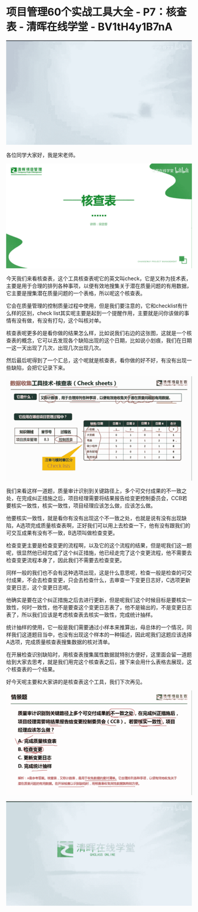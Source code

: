 # 项目管理60个实战工具大全 - P7：核查表 - 清晖在线学堂 - BV1tH4y1B7nA

![](img/800c43bad602c1580cedb564eeb3db2d_0.png)

各位同学大家好，我是宋老师。

![](img/800c43bad602c1580cedb564eeb3db2d_2.png)

今天我们来看核查表，这个工具核查表呢它的英文叫check，它是又称为技术表，主要是用于合理的排列各种事项，以便有效地搜集关于潜在质量问题的有用数据，它主要是搜集潜在质量问题的一个表格，所以呢这个核查表。

它会在质量管理的控制质量过程中使用，但是我们要注意的，它和checklist有什么样的区别，check list其实呢主要是起到一个提醒作用，主要就是问你该做的事情有没有做，有没有打勾，这个叫核对单。

核查表呢更多的是看你做的结果怎么样，比如说我们右边的这张图，这就是一个核查表的概念，它可以去发现各个缺陷出现的这个日期，比如说小划痕，我们在日期一这一天出现了几次，出现几次出现几次。

然后最后呢得到了一个汇总，这个呢就是核查表，看你做的好不好，有没有出现一些缺陷，会把它记录下来。

![](img/800c43bad602c1580cedb564eeb3db2d_4.png)

我们来看这样一道题，质量审计识别到关键路径上，多个可交付成果的不一致之处，在完成纠正措施之后，项目经理需要将结果报告给变更控制委员会，CCB若要核实一致性，核实一致性，项目经理应该怎么做，应该怎么做。

他要核实一致性，就是看你有没有出现这个不一致之处，也就是说有没有出现缺陷，A选项完成质量核查表啊，正好我们可以用上去检查一下，他有没有跟我们的可交互成果有没有不一致，B选项叫做检查变更。

检查变更主要是检查变更的流程啊，以及它的这个流程的结果，但是呢我们这一题呢，很显然他已经完成了这个纠正措施，他已经走完了这个变更流程，他不需要去检查变更流程本身了，因此我们不需要去检查变更。

同样一般的我们也不会有这种选项出现，这是什么意思呢，检查一般是检查的可交付成果，不会去检查变更，只会去检查什么，去审查一下变更日志好，C选项更新变更日志，这个变更日志呢。

他确实是要在这个纠正措施之后去进行更新，但是呢我们这个时候目标是要核实一致性，何时一致性，他不是要查这个变更日志表了，他不是输出的，不是变更日志表了，所以我们应该是考虑核查表去核实一致性，完成统计抽样。

统计抽样的使用，它一般是我们需要通过小样本来推算出，母总体的一个情况，同样我们这道题目当中，也没有出现这个样本的一种描述，因此呢我们这题应该选择A选项，完成质量核查表搜集数据的核对清单。

在开展检查识别缺陷时，用核查表搜集属性数据就特别方便好，这里面会留一道题给到大家去思考，就是我们用完这个核查表之后，接下来会用什么表格去展现，这个核查表的一个结果。

好今天呢主要和大家讲的是核查表这个工具，我们下次再见。

![](img/800c43bad602c1580cedb564eeb3db2d_6.png)

![](img/800c43bad602c1580cedb564eeb3db2d_7.png)
